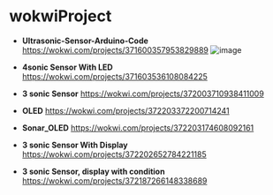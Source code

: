 # wokwiProject

- **Ultrasonic-Sensor-Arduino-Code** https://wokwi.com/projects/371600357953829889
  ![image](https://github.com/khanmuhammadhridoy/wokwiProject/assets/68956850/b7aff20b-223f-470c-b825-d95a4186833f)

- **4sonic Sensor With LED** https://wokwi.com/projects/371603536108084225
- **3 sonic Sensor** https://wokwi.com/projects/372003710938411009
- **OLED** https://wokwi.com/projects/372203372200714241
- **Sonar_OLED** https://wokwi.com/projects/372203174608092161
- **3 sonic Sensor With Display** https://wokwi.com/projects/372202652784221185
- **3 sonic Sensor, display with condition** https://wokwi.com/projects/372187266148338689
